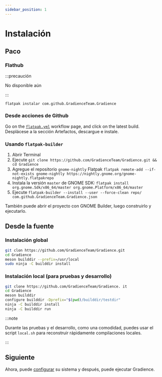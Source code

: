 ```yaml
---
sidebar_position: 1
---
```


# Instalación

## Paco

### Flathub

:::precaución

No disponible aún

:::

```shell
flatpak instalar com.github.GradienceTeam.Gradience
```

### Desde acciones de Github

Go on the [`flatpak.yml`](https://github.com/GradienceTeam/Gradience/actions/workflows/flatpak.yml) workflow page, and click on the latest build. Desplácese a la sección Artefactos, descargue e instale.

### Usando `flatpak-builder`

1. Abrir Terminal
2. Ejecute `git clone https://github.com/GradienceTeam/Gradience.git && cd Gradience`
3. Agregue el repositorio `gnome-nightly` Flatpak `flatpak remote-add --if-not-exists gnome-nightly https://nightly.gnome.org/gnome-nightly.flatpakrepo`
4. Instala la versión `master` de GNOME SDK: `flatpak install org.gnome.Sdk/x86_64/master org.gnome.Platform/x86_64/master`
5. Ejecute `flatpak-builder --install --user --force-clean repo/ com.github.GradienceTeam.Gradience.json`

También puede abrir el proyecto con GNOME Builder, luego construirlo y ejecutarlo.

## Desde la fuente

### Instalación global

```sh
git clon https://github.com/GradienceTeam/Gradience.git
cd Gradience
meson builddir --prefix=/usr/local
sudo ninja -C builddir install
```

### Instalación local (para pruebas y desarrollo)

```sh
git clone https://github.com/GradienceTeam/Gradience. it
cd Gradience
meson builddir
configure builddir -Dprefix="$(pwd)/builddir/testdir"
ninja -C builddir install
ninja -C builddir run
```

:::note

Durante las pruebas y el desarrollo, como una comodidad, puedes usar el script `local.sh` para reconstruir rápidamente compilaciones locales.

:::

## Siguiente

Ahora, puede [configurar](/docs/setup) su sistema y después, puede ejecutar Gradience.
